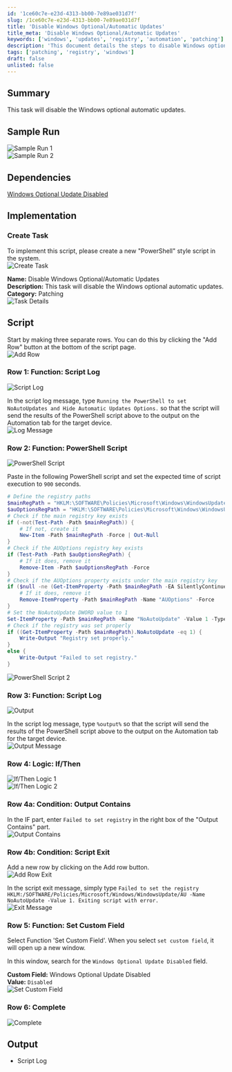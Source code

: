 ```yaml
---
id: '1ce60c7e-e23d-4313-bb00-7e89ae031d7f'
slug: /1ce60c7e-e23d-4313-bb00-7e89ae031d7f
title: 'Disable Windows Optional/Automatic Updates'
title_meta: 'Disable Windows Optional/Automatic Updates'
keywords: ['windows', 'updates', 'registry', 'automation', 'patching']
description: 'This document details the steps to disable Windows optional automatic updates using a script. It includes a sample run, dependencies, and a comprehensive implementation guide with visuals for each step.'
tags: ['patching', 'registry', 'windows']
draft: false
unlisted: false
---
```


## Summary

This task will disable the Windows optional automatic updates.

## Sample Run

![Sample Run 1](../../../static/img/Disable-Windows-OptionalAutomatic-Updates/image_1.png)  
![Sample Run 2](../../../static/img/Disable-Windows-OptionalAutomatic-Updates/image_2.png)  

## Dependencies

[Windows Optional Update Disabled](/docs/a2035a6f-bcbc-41a2-ace1-fc08b7ad2511)

## Implementation

### Create Task

To implement this script, please create a new "PowerShell" style script in the system.  
![Create Task](../../../static/img/Disable-Windows-OptionalAutomatic-Updates/image_3.png)  

**Name:** Disable Windows Optional/Automatic Updates  
**Description:** This task will disable the Windows optional automatic updates.  
**Category:** Patching  
![Task Details](../../../static/img/Disable-Windows-OptionalAutomatic-Updates/image_4.png)  

## Script

Start by making three separate rows. You can do this by clicking the "Add Row" button at the bottom of the script page.  
![Add Row](../../../static/img/Disable-Windows-OptionalAutomatic-Updates/image_5.png)  

### Row 1: Function: Script Log

![Script Log](../../../static/img/Disable-Windows-OptionalAutomatic-Updates/image_6.png)  

In the script log message, type `Running the PowerShell to set NoAutoUpdates and Hide Automatic Updates Options.` so that the script will send the results of the PowerShell script above to the output on the Automation tab for the target device.  
![Log Message](../../../static/img/Disable-Windows-OptionalAutomatic-Updates/image_7.png)  

### Row 2: Function: PowerShell Script

![PowerShell Script](../../../static/img/Disable-Windows-OptionalAutomatic-Updates/image_8.png)  

Paste in the following PowerShell script and set the expected time of script execution to `900` seconds.

```powershell
# Define the registry paths
$mainRegPath = "HKLM:\SOFTWARE\Policies\Microsoft\Windows\WindowsUpdate\AU"
$auOptionsRegPath = "HKLM:\SOFTWARE\Policies\Microsoft\Windows\WindowsUpdate\AU\AUOptions"
# Check if the main registry key exists
if (-not(Test-Path -Path $mainRegPath)) {
    # If not, create it
    New-Item -Path $mainRegPath -Force | Out-Null
}
# Check if the AUOptions registry key exists
if (Test-Path -Path $auOptionsRegPath) {
    # If it does, remove it
    Remove-Item -Path $auOptionsRegPath -Force
}
# Check if the AUOptions property exists under the main registry key
if ($null -ne (Get-ItemProperty -Path $mainRegPath -EA SilentlyContinue).AUOptions) {
    # If it does, remove it
    Remove-ItemProperty -Path $mainRegPath -Name "AUOptions" -Force
}
# Set the NoAutoUpdate DWORD value to 1
Set-ItemProperty -Path $mainRegPath -Name "NoAutoUpdate" -Value 1 -Type DWord -Force
# Check if the registry was set properly
if ((Get-ItemProperty -Path $mainRegPath).NoAutoUpdate -eq 1) {
    Write-Output "Registry set properly."
}
else {
    Write-Output "Failed to set registry."
}
```

![PowerShell Script 2](../../../static/img/Disable-Windows-OptionalAutomatic-Updates/image_9.png)  

### Row 3: Function: Script Log

![Output](../../../static/img/Disable-Windows-OptionalAutomatic-Updates/image_6.png)  

In the script log message, type `%output%` so that the script will send the results of the PowerShell script above to the output on the Automation tab for the target device.  
![Output Message](../../../static/img/Disable-Windows-OptionalAutomatic-Updates/image_10.png)  

### Row 4: Logic: If/Then

![If/Then Logic 1](../../../static/img/Disable-Windows-OptionalAutomatic-Updates/image_11.png)  
![If/Then Logic 2](../../../static/img/Disable-Windows-OptionalAutomatic-Updates/image_12.png)  

### Row 4a: Condition: Output Contains

In the IF part, enter `Failed to set registry` in the right box of the "Output Contains" part.  
![Output Contains](../../../static/img/Disable-Windows-OptionalAutomatic-Updates/image_13.png)  

### Row 4b: Condition: Script Exit

Add a new row by clicking on the Add row button.  
![Add Row Exit](../../../static/img/Disable-Windows-OptionalAutomatic-Updates/image_14.png)  

In the script exit message, simply type `Failed to set the registry HKLM:/SOFTWARE/Policies/Microsoft/Windows/WindowsUpdate/AU -Name NoAutoUpdate -Value 1. Exiting script with error.`  
![Exit Message](../../../static/img/Disable-Windows-OptionalAutomatic-Updates/image_15.png)  

### Row 5: Function: Set Custom Field

Select Function 'Set Custom Field'. When you select `set custom field`, it will open up a new window.  

In this window, search for the `Windows Optional Update Disabled` field.  

**Custom Field:** Windows Optional Update Disabled  
**Value:** `Disabled`  
![Set Custom Field](../../../static/img/Disable-Windows-OptionalAutomatic-Updates/image_16.png)  

### Row 6: Complete

![Complete](../../../static/img/Disable-Windows-OptionalAutomatic-Updates/image_17.png)  

## Output

- Script Log